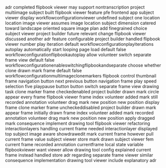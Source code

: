 adr completed flipbook viewer may support nontranscription project multiimage subject built flipbook viewer feature pfe frontend app subject viewer display workflowconfigurationviewer undefined subject one location location image viewer assumes image location subject dimension catered toward landscape oriented square image plan add finegrained choice subject viewer project builder future relevant change flipbook viewer discussed another adr feature configurable project builder handled flipbook viewer number play iteration default workflowconfigurationplayiterations autoplay automatically start looping page load default false workflowconfigurationflipbookautoplay allow volunteer switch separate frame view default false workflowconfigurationenableswitchingflipbookandseparate choose whether clone drawn mark frame default false workflowconfigurationmultiimageclonemarkers flipbook control thumbnail frame navigation button next previous button navigation frame play speed selection five playpause button button switch separate frame view drawing task clone marker frame checkedenabled project builder drawn mark circle appear every frame flipbook viewer frame index volunteer added mark still recorded annotation volunteer drag mark new position new position display frame clone marker frame uncheckeddisabled project builder drawn mark appear frame initially drawn frame index volunteer added mark recorded annotation volunteer drag mark new position new position apply dragged mark consequence implement drawing tool flipbook viewer refactoring interactionlayers handling current frame needed interactionlayer displayed top subject image aware showdrawedit mark current frame however pull current frame value subject viewer store mark drawn subject viewer fem current frame recorded annotation currentframe local state variable flipbookviewer want viewer allow drawing tool config explained current frame instead handled store adr regarding separate frame viewer similar consequence implementation drawing tool viewer include explanatory adr